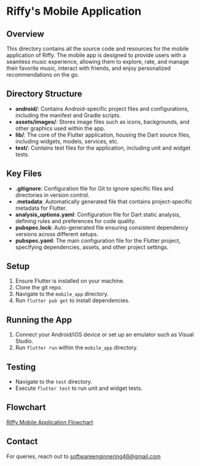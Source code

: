 # Riffy's Mobile Application

## Overview

This directory contains all the source code and resources for the mobile application of Riffy. The mobile app is designed to provide users with a seamless music experience, allowing them to explore, rate, and manage their favorite music, interact with friends, and enjoy personalized recommendations on the go.


## Directory Structure

- **android/**: Contains Android-specific project files and configurations, including the manifest and Gradle scripts.
- **assets/images/**: Stores image files such as icons, backgrounds, and other graphics used within the app.
- **lib/**: The core of the Flutter application, housing the Dart source files, including widgets, models, services, etc.
- **test/**: Contains test files for the application, including unit and widget tests.

## Key Files

- **.gitignore**: Configuration file for Git to ignore specific files and directories in version control.
- **.metadata**: Automatically generated file that contains project-specific metadata for Flutter.
- **analysis_options.yaml**: Configuration file for Dart static analysis, defining rules and preferences for code quality.
- **pubspec.lock**: Auto-generated file ensuring consistent dependency versions across different setups.
- **pubspec.yaml**: The main configuration file for the Flutter project, specifying dependencies, assets, and other project settings.


## Setup

1. Ensure Flutter is installed on your machine.
2. Clone the git repo.
2. Navigate to the `mobile_app` directory.
3. Run `flutter pub get` to install dependencies.


## Running the App

1. Connect your Android/iOS device or set up an emulator such as Visual Studio.
2. Run `flutter run` within the `mobile_app` directory.


## Testing

- Navigate to the `test` directory.
- Execute `flutter test` to run unit and widget tests.

## Flowchart

[Riffy Mobile Application Flowchart](https://github.com/SerhanTelatar/CS308-Project/blob/03e0cd53b4b49a5cb0e5faaa7e2c1462291eb11c/mobile_app/Riffy%20Mobile%20App%20Flowchart.png)


## Contact

For queries, reach out to softwareenginnering46@gmail.com
